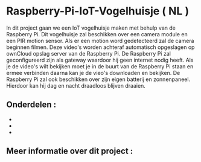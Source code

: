 # Raspberry-Pi-IoT-Vogelhuisje ( NL )

In dit project gaan we een IoT vogelhuisje maken met behulp van de Raspberry Pi. Dit vogelhuisje zal beschikken over een camera module en een PIR motion sensor. Als er een motion word gedetecteerd zal de camera beginnen filmen. Deze video's worden achteraf automatisch opgeslagen op ownCloud opslag server van de Raspberry Pi. De Raspberry Pi zal geconfigureerd zijn als gateway waardoor hij geen internet nodig heeft. Als je de video's wilt bekijken moet je in de buurt van de Raspberry Pi staan en ermee verbinden daarna kan je de vieo's downloaden en bekijken. De Raspberry Pi zal ook beschikken over zijn eigen batterij en zonnenpaneel. Hierdoor kan hij dag en nacht draadloos blijven draaien.

## Onderdelen :

*
*
*

## Meer informatie over dit project :
